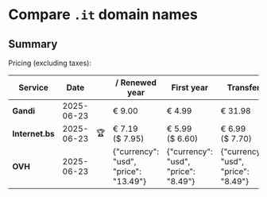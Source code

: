 # Compare `.it` domain names

## Summary

Pricing (excluding taxes):

| Service | Date |  | / Renewed year | First year | Transfer | Restoration |
|--|--|--|--|--|--|--|
| **Gandi** | 2025-06-23 |  | € 9.00 | € 4.99 | € 31.98 | € 12.00 |
| **Internet.bs** | 2025-06-23 | 🏆 | € 7.19<br>($ 7.95) | € 5.99<br>($ 6.60) | € 6.99<br>($ 7.70) | € 12.19<br>($ 13.49) |
| **OVH** | 2025-06-23 |  | {"currency": "usd", "price": "13.49"} | {"currency": "usd", "price": "8.49"} | {"currency": "usd", "price": "8.49"} |  |
